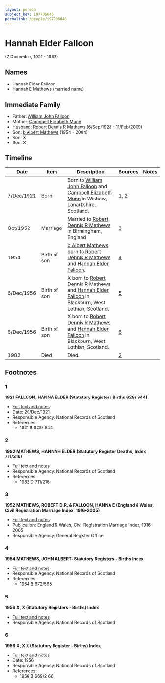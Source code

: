 ```yaml
---
layout: person
subject_key: i97706646
permalink: /people/i97706646
---
```


# Hannah Elder Falloon
(7 December, 1921 - 1982)

## Names

* Hannah Elder Falloon
* Hannah E Mathews (married name)

## Immediate Family

* Father: [William John Falloon](./@14463787@-william-john-falloon-b-d.md)
* Mother: [Campbell Elizabeth Munn](./@11230712@-campbell-elizabeth-munn-b-d.md)
* Husband: [Robert Dennis R Mathews](./@58223940@-robert-dennis-r-mathews-b1928-9-6-d2009-2-11.md) (6/Sep/1928 - 11/Feb/2009)
* Son: [b Albert Mathews](./@35875756@-b-albert-mathews-b1954-d2004.md) (1954 - 2004)
* Son: X
* Son: X

## Timeline

Date | Item | Description | Sources | Notes
---|---|---|---|---
7/Dec/1921 | Born | Born to [William John Falloon](./@14463787@-william-john-falloon-b-d.md) and [Campbell Elizabeth Munn](./@11230712@-campbell-elizabeth-munn-b-d.md) in Wishaw, Lanarkshire, Scotland. | [1](#1), [2](#2) | 
Oct/1952 | Marriage | Married to [Robert Dennis R Mathews](./@58223940@-robert-dennis-r-mathews-b1928-9-6-d2009-2-11.md) in Birmingham, England | [3](#3) | 
1954 | Birth of son | [b Albert Mathews](./@35875756@-b-albert-mathews-b1954-d2004.md) born to [Robert Dennis R Mathews](./@58223940@-robert-dennis-r-mathews-b1928-9-6-d2009-2-11.md) and [Hannah Elder Falloon](./@97706646@-hannah-elder-falloon-b1921-12-7-d1982.md). | [4](#4) | 
6/Dec/1956 | Birth of son | X born to [Robert Dennis R Mathews](./@58223940@-robert-dennis-r-mathews-b1928-9-6-d2009-2-11.md) and [Hannah Elder Falloon](./@97706646@-hannah-elder-falloon-b1921-12-7-d1982.md) in Blackburn, West Lothian, Scotland. | [5](#5) | 
6/Dec/1956 | Birth of son | X born to [Robert Dennis R Mathews](./@58223940@-robert-dennis-r-mathews-b1928-9-6-d2009-2-11.md) and [Hannah Elder Falloon](./@97706646@-hannah-elder-falloon-b1921-12-7-d1982.md) in Blackburn, West Lothian, Scotland. | [6](#6) | 
1982 | Died | Died. | [2](#2) | 

## Footnotes

### 1

**1921 FALLOON, HANNA ELDER (Statutory Registers Births 628/ 944)**

* [Full text and notes](../sources/@24581178@-1921-falloon,-hanna-elder-statutory-registers-births-628-944-.md)
* Date: 20/Dec/1921
* Responsible Agency: National Records of Scotland
* References: 
  * 1921 B 628/ 944

### 2

**1982 MATHEWS, HANNAH ELDER (Statutory Register Deaths, Index 711/216)**

* [Full text and notes](../sources/@26072445@-1982-mathews,-hannah-elder-statutory-register-deaths,-index-711-216-.md)
* Responsible Agency: National Records of Scotland
* References: 
  * 1982 D 711/216

### 3

**1952 MATHEWS, ROBERT D.R. & FALLOON, HANNA E (England & Wales, Civil Registration Marriage Index, 1916-2005)**

* [Full text and notes](../sources/@74855856@-1952-mathews,-robert-d.r.-&-falloon,-hanna-e-england-&-wales,-civil-registration-marriage-index,-19….md)
* Publication: England & Wales, Civil Registration Marriage Index, 1916-2005
* Responsible Agency: General Register Office

### 4

**1954 MATHEWS, JOHN ALBERT: Statutory Registers - Births Index**

* [Full text and notes](../sources/@35341986@-1954-mathews,-john-albert-statutory-registers-births-index.md)
* Responsible Agency: National Records of Scotland
* References: 
  * 1954 B 672/565

### 5

**1956 X, X (Statutory Registers - Births) Index**

* [Full text and notes](../sources/@89989536@-1956-mathews,-george-statutory-registers-births-index.md)
* Responsible Agency: National Records of Scotland

### 6

**1956 X, X X (Statutory Register - Births) Index**

* [Full text and notes](../sources/@31243859@-1956-mathews,-robert-fleming-statutory-register-births-index.md)
* Date: 1956
* Responsible Agency: National Records of Scotland
* References: 
  * 1956 B 669/2 66

